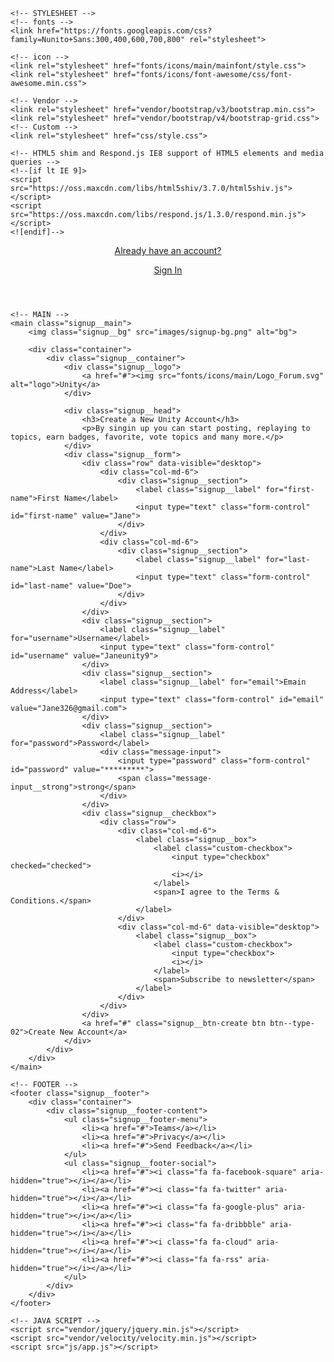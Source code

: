 <!doctype html>
<html lang="en-US">
<head>
    <meta http-equiv="Content-Type" content="text/html; charset=utf-8">
    <meta http-equiv="X-UA-Compatible" content="IE=edge">
    <meta name="viewport" content="width=device-width, minimum-scale=1, maximum-scale=1">
    <meta name="keywords" content="HTML5 Template">
    <meta name="description" content="Responsive HTML5 Template">
    <meta name="author" content="author.com">
    <title>Responsive HTML5 Template</title>

    <!-- STYLESHEET -->
    <!-- fonts -->
    <link href="https://fonts.googleapis.com/css?family=Nunito+Sans:300,400,600,700,800" rel="stylesheet">

    <!-- icon -->
    <link rel="stylesheet" href="fonts/icons/main/mainfont/style.css">
    <link rel="stylesheet" href="fonts/icons/font-awesome/css/font-awesome.min.css">

    <!-- Vendor -->
    <link rel="stylesheet" href="vendor/bootstrap/v3/bootstrap.min.css">
    <link rel="stylesheet" href="vendor/bootstrap/v4/bootstrap-grid.css">
    <!-- Custom -->
    <link rel="stylesheet" href="css/style.css">

    <!-- HTML5 shim and Respond.js IE8 support of HTML5 elements and media queries -->
    <!--[if lt IE 9]>
    <script src="https://oss.maxcdn.com/libs/html5shiv/3.7.0/html5shiv.js"></script>
    <script src="https://oss.maxcdn.com/libs/respond.js/1.3.0/respond.min.js"></script>
    <![endif]-->
</head>
<body>

<div class="signup">
    <!-- HEADER -->
    <header class="signup__header">
        <div class="container">
            <div class="signup__header-content">
                <p><a href="#">Already have an account?</a></p>
                <a href="#" class="btn">Sign In</a>
            </div>
        </div>
    </header>

    <!-- MAIN -->
    <main class="signup__main">
        <img class="signup__bg" src="images/signup-bg.png" alt="bg">

        <div class="container">
            <div class="signup__container">
                <div class="signup__logo">
                    <a href="#"><img src="fonts/icons/main/Logo_Forum.svg" alt="logo">Unity</a>
                </div>

                <div class="signup__head">
                    <h3>Create a New Unity Account</h3>
                    <p>By singin up you can start posting, replaying to topics, earn badges, favorite, vote topics and many more.</p>
                </div>
                <div class="signup__form">
                    <div class="row" data-visible="desktop">
                        <div class="col-md-6">
                            <div class="signup__section">
                                <label class="signup__label" for="first-name">First Name</label>
                                <input type="text" class="form-control" id="first-name" value="Jane">
                            </div>
                        </div>
                        <div class="col-md-6">
                            <div class="signup__section">
                                <label class="signup__label" for="last-name">Last Name</label>
                                <input type="text" class="form-control" id="last-name" value="Doe">
                            </div>
                        </div>
                    </div>
                    <div class="signup__section">
                        <label class="signup__label" for="username">Username</label>
                        <input type="text" class="form-control" id="username" value="Janeunity9">
                    </div>
                    <div class="signup__section">
                        <label class="signup__label" for="email">Emain Address</label>
                        <input type="text" class="form-control" id="email" value="Jane326@gmail.com">
                    </div>
                    <div class="signup__section">
                        <label class="signup__label" for="password">Password</label>
                        <div class="message-input">
                            <input type="password" class="form-control" id="password" value="*********">
                            <span class="message-input__strong">strong</span>
                        </div>
                    </div>
                    <div class="signup__checkbox">
                        <div class="row">
                            <div class="col-md-6">
                                <label class="signup__box">
                                    <label class="custom-checkbox">
                                        <input type="checkbox" checked="checked">
                                        <i></i>
                                    </label>
                                    <span>I agree to the Terms & Conditions.</span>
                                </label>
                            </div>
                            <div class="col-md-6" data-visible="desktop">
                                <label class="signup__box">
                                    <label class="custom-checkbox">
                                        <input type="checkbox">
                                        <i></i>
                                    </label>
                                    <span>Subscribe to newsletter</span>
                                </label>
                            </div>
                        </div>
                    </div>
                    <a href="#" class="signup__btn-create btn btn--type-02">Create New Account</a>
                </div>
            </div>
        </div>
    </main>

    <!-- FOOTER -->
    <footer class="signup__footer">
        <div class="container">
            <div class="signup__footer-content">
                <ul class="signup__footer-menu">
                    <li><a href="#">Teams</a></li>
                    <li><a href="#">Privacy</a></li>
                    <li><a href="#">Send Feedback</a></li>
                </ul>
                <ul class="signup__footer-social">
                    <li><a href="#"><i class="fa fa-facebook-square" aria-hidden="true"></i></a></li>
                    <li><a href="#"><i class="fa fa-twitter" aria-hidden="true"></i></a></li>
                    <li><a href="#"><i class="fa fa-google-plus" aria-hidden="true"></i></a></li>
                    <li><a href="#"><i class="fa fa-dribbble" aria-hidden="true"></i></a></li>
                    <li><a href="#"><i class="fa fa-cloud" aria-hidden="true"></i></a></li>
                    <li><a href="#"><i class="fa fa-rss" aria-hidden="true"></i></a></li>
                </ul>
            </div>
        </div>
    </footer>
</div>

    <!-- JAVA SCRIPT -->
    <script src="vendor/jquery/jquery.min.js"></script>
    <script src="vendor/velocity/velocity.min.js"></script>
    <script src="js/app.js"></script>

</body>
</html>
